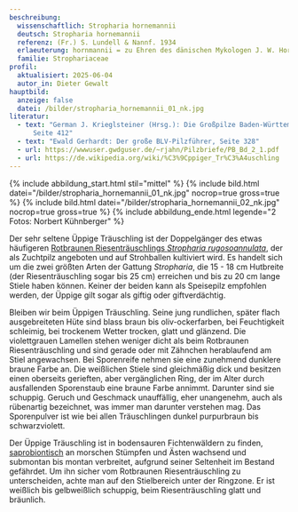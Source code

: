 ```yaml
---
beschreibung:
  wissenschaftlich: Stropharia hornemannii
  deutsch: Stropharia hornemannii
  referenz: (Fr.) S. Lundell & Nannf. 1934
  erlaeuterung: hornmannii = zu Ehren des dänischen Mykologen J. W. Hornemann
  familie: Strophariaceae
profil:
  aktualisiert: 2025-06-04
  autor_in: Dieter Gewalt
hauptbild:
  anzeige: false
  datei: /bilder/stropharia_hornemannii_01_nk.jpg
literatur:
  - text: "German J. Krieglsteiner (Hrsg.): Die Großpilze Baden-Württembergs Band 4,
      Seite 412"
  - text: "Ewald Gerhardt: Der große BLV-Pilzführer, Seite 328"
  - url: https://wwwuser.gwdguser.de/~rjahn/Pilzbriefe/PB_Bd_2_1.pdf
  - url: https://de.wikipedia.org/wiki/%C3%9Cppiger_Tr%C3%A4uschling
---
```

{% include abbildung_start.html stil="mittel" %}
{% include bild.html datei="/bilder/stropharia_hornemannii_01_nk.jpg" nocrop=true gross=true %}
{% include bild.html datei="/bilder/stropharia_hornemannii_02_nk.jpg" nocrop=true gross=true %}
{% include abbildung_ende.html legende="2 Fotos: Norbert Kühnberger" %}

Der sehr seltene Üppige Träuschling ist der Doppelgänger des etwas häufigeren [Rotbraunen Riesenträuschlings *Stropharia rugosoannulata*](/pilze/stropharia-rugosoannulata-rotbrauner-riesenträuschling), der als Zuchtpilz angeboten und auf Strohballen kultiviert wird. Es handelt sich um die zwei größten Arten der Gattung *Stropharia*, die 15 - 18 cm Hutbreite (der Riesenträuschling sogar bis 25 cm) erreichen und bis zu 20 cm lange Stiele haben können. Keiner der beiden kann als Speisepilz empfohlen werden, der Üppige gilt sogar als giftig oder giftverdächtig.

Bleiben wir beim Üppigen Träuschling. Seine jung rundlichen, später flach ausgebreiteten Hüte sind blass braun bis oliv-ockerfarben, bei Feuchtigkeit schleimig, bei trockenem Wetter trocken, glatt und glänzend. Die violettgrauen Lamellen stehen weniger dicht als beim Rotbraunen Riesenträuschling und sind gerade oder mit Zähnchen herablaufend am Stiel angewachsen. Bei Sporenreife nehmen sie eine zunehmend dunklere braune Farbe an. Die weißlichen Stiele sind gleichmäßig dick und besitzen einen oberseits gerieften, aber vergänglichen Ring, der im Alter durch ausfallenden Sporenstaub eine braune Farbe annimmt. Darunter sind sie schuppig. Geruch und Geschmack unauffällig, eher unangenehm, auch als rübenartig bezeichnet, was immer man darunter verstehen mag. Das Sporenpulver ist wie bei allen Träuschlingen dunkel purpurbraun bis schwarzviolett.

Der Üppige Träuschling ist in bodensauren Fichtenwäldern zu finden, [saprobiontisch](saprobiontisch "Glossar") an morschen Stümpfen und Ästen wachsend und submontan bis montan verbreitet, aufgrund seiner Seltenheit im Bestand gefährdet. Um ihn sicher vom Rotbraunen Riesenträuschling zu unterscheiden, achte man auf den Stielbereich unter der Ringzone. Er ist weißlich bis gelbweißlich schuppig, beim Riesenträuschling glatt und bräunlich.